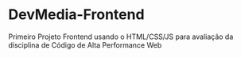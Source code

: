 # DevMedia-Frontend
Primeiro Projeto Frontend usando o HTML/CSS/JS para avaliação da disciplina de Código de Alta Performance Web
